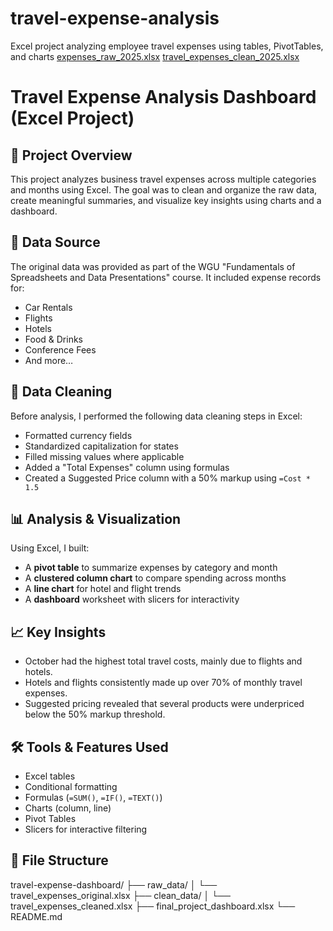# travel-expense-analysis
Excel project analyzing employee travel expenses using tables, PivotTables, and charts
[expenses_raw_2025.xlsx](https://github.com/user-attachments/files/21514389/expenses_raw_2025.xlsx)
[travel_expenses_clean_2025.xlsx](https://github.com/user-attachments/files/21514393/travel_expenses_clean_2025.xlsx)
# Travel Expense Analysis Dashboard (Excel Project)

## 📌 Project Overview
This project analyzes business travel expenses across multiple categories and months using Excel. The goal was to clean and organize the raw data, create meaningful summaries, and visualize key insights using charts and a dashboard.

## 🧾 Data Source
The original data was provided as part of the WGU "Fundamentals of Spreadsheets and Data Presentations" course. It included expense records for:
- Car Rentals
- Flights
- Hotels
- Food & Drinks
- Conference Fees
- And more…

## 🧹 Data Cleaning
Before analysis, I performed the following data cleaning steps in Excel:
- Formatted currency fields
- Standardized capitalization for states
- Filled missing values where applicable
- Added a "Total Expenses" column using formulas
- Created a Suggested Price column with a 50% markup using `=Cost * 1.5`

## 📊 Analysis & Visualization
Using Excel, I built:
- A **pivot table** to summarize expenses by category and month
- A **clustered column chart** to compare spending across months
- A **line chart** for hotel and flight trends
- A **dashboard** worksheet with slicers for interactivity

## 📈 Key Insights
- October had the highest total travel costs, mainly due to flights and hotels.
- Hotels and flights consistently made up over 70% of monthly travel expenses.
- Suggested pricing revealed that several products were underpriced below the 50% markup threshold.

## 🛠️ Tools & Features Used
- Excel tables
- Conditional formatting
- Formulas (`=SUM()`, `=IF()`, `=TEXT()`)
- Charts (column, line)
- Pivot Tables
- Slicers for interactive filtering

## 📁 File Structure
travel-expense-dashboard/
├── raw_data/
│ └── travel_expenses_original.xlsx
├── clean_data/
│ └── travel_expenses_cleaned.xlsx
├── final_project_dashboard.xlsx
└── README.md
